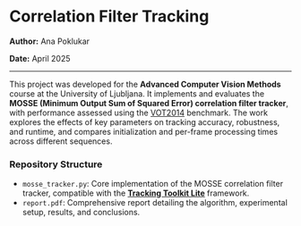 # Correlation Filter Tracking

**Author:** Ana Poklukar

**Date:** April 2025

---

This project was developed for the **Advanced Computer Vision Methods** course at the University of Ljubljana. It implements and evaluates the **MOSSE (Minimum Output Sum of Squared Error) correlation filter tracker**, with performance assessed using the [VOT2014](https://www.votchallenge.net/vot2014/) benchmark. The work explores the effects of key parameters on tracking accuracy, robustness, and runtime, and compares initialization and per-frame processing times across different sequences.

### Repository Structure

* `mosse_tracker.py`: Core implementation of the MOSSE correlation filter tracker, compatible with the [**Tracking Toolkit Lite**](https://github.com/alanlukezic/pytracking-toolkit-lite) framework.
* `report.pdf`: Comprehensive report detailing the algorithm, experimental setup, results, and conclusions.
